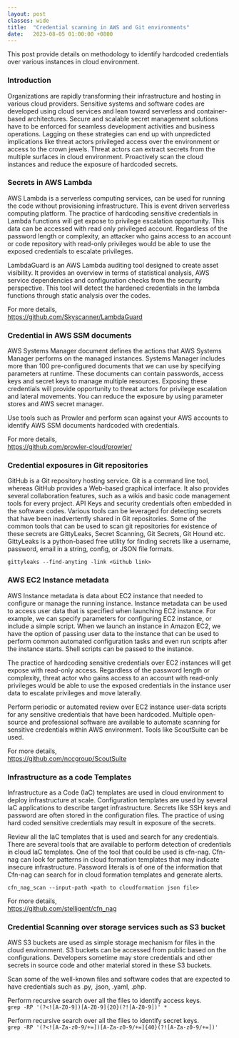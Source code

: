```yaml
---
layout: post
classes: wide
title:  "Credential scanning in AWS and Git environments"
date:   2023-08-05 01:00:00 +0800
--- 
```

This post provide details on methodology to identify hardcoded credentials over various instances in cloud environment.  

 
### Introduction

Organizations are rapidly transforming their infrastructure and hosting in various cloud providers. Sensitive systems and software codes are developed using cloud services and lean toward serverless and container-based architectures. Secure and scalable secret management solutions have to be enforced for seamless development activities and business operations. Lagging on these strategies can end up with unpredicted implications like threat actors privileged access over the environment or access to the crown jewels. Threat actors can extract secrets from the multiple surfaces in cloud environment. Proactively scan the cloud instances and reduce the exposure of hardcoded secrets.  
      
### Secrets in AWS Lambda 

AWS Lambda is a serverless computing services, can be used for running the code without provisioning infrastructure. This is event driven serverless computing platform. The practice of hardcoding sensitive credentials in Lambda functions will get expose to privilege escalation opportunity. This data can be accessed with read only privileged account. Regardless of the password length or complexity, an attacker who gains access to an account or code repository with read-only privileges would be able to use the exposed credentials to escalate privileges.  

LambdaGuard is an AWS Lambda auditing tool designed to create asset visibility. It provides an overview in terms of statistical analysis, AWS service dependencies and configuration checks from the security perspective. This tool will detect the hardened  credentials in the lambda functions through static analysis over the codes.  

For more details,     
https://github.com/Skyscanner/LambdaGuard

### Credential in AWS SSM documents

AWS Systems Manager document defines the actions that AWS Systems Manager performs on the managed instances. Systems Manager includes more than 100 pre-configured documents that we can use by specifying parameters at runtime. These documents can contain passwords, access keys and secret keys to manage multiple resources. Exposing these credentials will provide opportunity to threat actors for privilege escalation and lateral movements. You can reduce the exposure by using parameter stores and AWS secret manager.  

Use tools such as Prowler and perform scan against your AWS accounts to identify AWS SSM documents hardcoded with credentials.  

For more details,  
https://github.com/prowler-cloud/prowler/

### Credential exposures in Git repositories

GitHub is a Git repository hosting service. Git is a command line tool, whereas GitHub provides a Web-based graphical interface. It also provides several collaboration features, such as a wikis and basic code management tools for every project. API Keys and security credentials often embedded in the software codes. Various tools can be leveraged for detecting secrets that have been inadvertently shared in Git repositories. Some of the common tools that can be used to scan git repositories for existence of these secrets are GittyLeaks, Secret Scanning, Git Secrets, Git Hound etc. GittyLeaks is a python-based free utility for finding secrets like a username, password, email in a string, config, or JSON file formats.  

`gittyleaks --find-anyting -link <Github link>`

### AWS EC2 Instance metadata
AWS Instance metadata is data about EC2 instance that needed to configure or manage the running instance. Instance metadata can be used to access user data that is specified when launching EC2 instance. For example, we can specify parameters for configuring EC2 instance, or include a simple script. When we launch an instance in Amazon EC2, we have the option of passing user data to the instance that can be used to perform common automated configuration tasks and even run scripts after the instance starts. Shell scripts can be passed to the instance.  

The practice of hardcoding sensitive credentials over EC2 instances will get expose with read-only access. Regardless of the password length or complexity, threat actor who gains access to an account with read-only privileges would be able to use the exposed credentials in the instance user data to escalate privileges and move laterally.  

Perform periodic or automated review over EC2 instance user-data scripts for any sensitive credentials that have been hardcoded. Multiple open-source and professional software are available to automate scanning for sensitive credentials within AWS environment. Tools like ScoutSuite can be used.  
 
For more details,  
https://github.com/nccgroup/ScoutSuite   

### Infrastructure as a code Templates

Infrastructure as a Code (IaC) templates are used in cloud environment to deploy infrastructure at scale. Configuration templates are used by several IaC applications to describe target infrastructure. Secrets like SSH keys and password are often stored in the configuration files. The practice of using hard coded sensitive credentials may result in exposure of the secrets.  
 
Review all the IaC templates that is used and search for any credentials. There are several tools that are available to perform detection of credentials in cloud IaC templates. One of the tool that could be used is cfn-nag. Cfn-nag can look for patterns in cloud formation templates that may indicate insecure infrastructure. Password literals is of one of the information that Cfn-nag can search for in cloud formation templates and generate alerts.  

`cfn_nag_scan --input-path <path to cloudformation json file>`  

For more details,  
https://github.com/stelligent/cfn_nag

### Credential Scanning over storage services such as S3 bucket

AWS S3 buckets are used as simple storage mechanism for files in the cloud environment. S3 buckets can be accessed from public based on the configurations. Developers sometime may store credentials and other secrets in source code and other material stored in these S3 buckets.   

Scan some of the well-known files and software codes that are expected to have credentials such as .py, .json, .yaml, .php.  

Perform recursive search over all the files to identify access keys.  
`grep -RP '(?<![A-Z0-9])[A-Z0-9]{20}(?![A-Z0-9])' *`  

Perform recursive search over all the files to identify secret keys.  
`grep -RP '(?<![A-Za-z0-9/+=])[A-Za-z0-9/+=]{40}(?![A-Za-z0-9/+=])'`  



